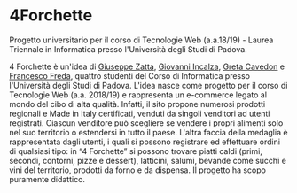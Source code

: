 # 4Forchette

Progetto universitario per il corso di Tecnologie Web (a.a.18/19) - Laurea Triennale in Informatica presso l'Università degli Studi di Padova.


4 Forchette è un'idea di <a href="github.com/Erzatta">Giuseppe Zatta</a>, <a href="github.com/giovanni9793">Giovanni Incalza</a>, <a href="github.com/imGretaas">Greta Cavedon</a> e <a href="github.com/gomitolof">Francesco Freda</a>, quattro studenti del Corso di Informatica presso l'Università degli Studi di Padova.
L'idea nasce come progetto per il corso di Tecnologie Web (a.a. 2018/19) e rappresenta un e-commerce legato al mondo del cibo di alta qualità.
Infatti, il sito propone numerosi prodotti regionali e Made in Italy certificati, venduti da singoli venditori ad utenti registrati.
Ciascun venditore può scegliere se vendere i propri alimenti solo nel suo territorio o estendersi in
tutto il paese. 
L'altra faccia della medaglia è rappresentata dagli utenti, i quali si possono registrare ed effettuare
ordini di qualsiasi tipo: in “4 Forchette” si possono trovare piatti caldi (primi, secondi, contorni, pizze e dessert), latticini, salumi, bevande come succhi e vini del territorio, prodotti da forno e da dispensa.
Il progetto ha scopo puramente didattico.



